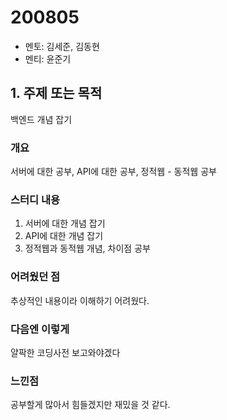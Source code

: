 # 200805

- 멘토: 김세준, 김동현
- 멘티: 윤준기

## 1. 주제 또는 목적

백엔드 개념 잡기

### 개요

서버에 대한 공부, API에 대한 공부, 정적웹 - 동적웹 공부

### 스터디 내용

1. 서버에 대한 개념 잡기
2. API에 대한 개념 잡기
3. 정적웹과 동적웹 개념, 차이점 공부

### 어려웠던 점

추상적인 내용이라 이해하기 어려웠다.

### 다음엔 이렇게

얄팍한 코딩사전 보고와야겠다

### 느낀점

공부할게 많아서 힘들겠지만 재밌을 것 같다.